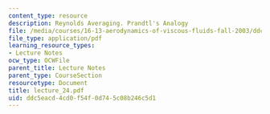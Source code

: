 ```yaml
---
content_type: resource
description: Reynolds Averaging. Prandtl's Analogy
file: /media/courses/16-13-aerodynamics-of-viscous-fluids-fall-2003/ddc5eacd4cd0f54f0d745c08b246c5d1_lecture_24.pdf
file_type: application/pdf
learning_resource_types:
- Lecture Notes
ocw_type: OCWFile
parent_title: Lecture Notes
parent_type: CourseSection
resourcetype: Document
title: lecture_24.pdf
uid: ddc5eacd-4cd0-f54f-0d74-5c08b246c5d1
---
```

